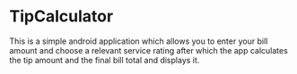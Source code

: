 # TipCalculator
This is a simple android application which allows you to enter your bill amount and choose a relevant service rating after which the app calculates the tip amount and the final bill total and displays it.
